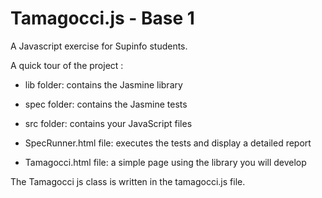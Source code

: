 # Tamagocci.js - Base 1

A Javascript exercise for Supinfo students.

A quick tour of the project :

 * lib folder: contains the Jasmine library
 * spec folder: contains the Jasmine tests
 * src folder: contains your JavaScript files

 * SpecRunner.html file: executes the tests and display a detailed report
 * Tamagocci.html file: a simple page using the library you will develop

The Tamagocci js class is written in the tamagocci.js file.

